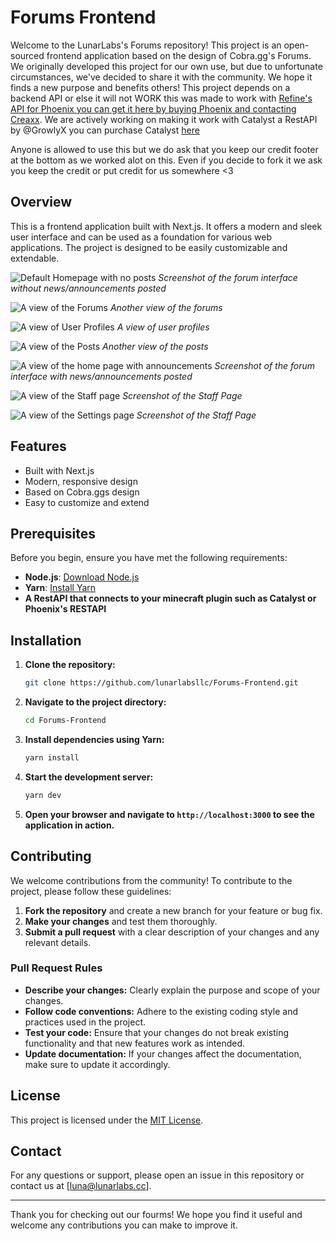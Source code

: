 # Forums Frontend

Welcome to the LunarLabs's Forums repository! This project is an open-sourced frontend application based on the design of Cobra.gg's Forums. We originally developed this project for our own use, but due to unfortunate circumstances, we've decided to share it with the community. We hope it finds a new purpose and benefits others! This project depends on a backend API or else it will not WORK this was made to work with [Refine's API for Phoenix you can get it here by buying Phoenix and contacting Creaxx](https://discord.gg/refine-development-888463667895623812). We are actively working on making it work with Catalyst a RestAPI by @GrowlyX you can purchase Catalyst [here](https://discord.gg/sPwTAkGqKx) 

Anyone is allowed to use this but we do ask that you keep our credit footer at the bottom as we worked alot on this. Even if you decide to fork it we ask you keep the credit or put credit for us somewhere <3

## Overview

This is a frontend application built with Next.js. It offers a modern and sleek user interface and can be used as a foundation for various web applications. The project is designed to be easily customizable and extendable.

![Default Homepage with no posts](imgs/image-1.png)
*Screenshot of the forum interface without news/announcements posted*

![A view of the Forums](imgs/image.png)
*Another view of the forums*

![A view of User Profiles](imgs/image-3.png)
*A view of user profiles*

![A view of the Posts](imgs/image-4.png)
*Another view of the posts*

![A view of the home page with announcements](imgs/image-5.png)
*Screenshot of the forum interface with news/announcements posted*

![A view of the Staff page](imgs/image-6.png)
*Screenshot of the Staff Page*

![A view of the Settings page](imgs/image-7.png)
*Screenshot of the Staff Page*

## Features

- Built with Next.js
- Modern, responsive design
- Based on Cobra.ggs design
- Easy to customize and extend

## Prerequisites

Before you begin, ensure you have met the following requirements:

- **Node.js**: [Download Node.js](https://nodejs.org/)
- **Yarn**: [Install Yarn](https://classic.yarnpkg.com/en/docs/install/)
- **A RestAPI that connects to your minecraft plugin such as Catalyst or Phoenix's RESTAPI**

## Installation

1. **Clone the repository:**

    ```bash
    git clone https://github.com/lunarlabsllc/Forums-Frontend.git
    ```

2. **Navigate to the project directory:**

    ```bash
    cd Forums-Frontend
    ```

3. **Install dependencies using Yarn:**

    ```bash
    yarn install
    ```

4. **Start the development server:**

    ```bash
    yarn dev
    ```

5. **Open your browser and navigate to `http://localhost:3000` to see the application in action.**

## Contributing

We welcome contributions from the community! To contribute to the project, please follow these guidelines:

1. **Fork the repository** and create a new branch for your feature or bug fix.
2. **Make your changes** and test them thoroughly.
3. **Submit a pull request** with a clear description of your changes and any relevant details.

### Pull Request Rules

- **Describe your changes:** Clearly explain the purpose and scope of your changes.
- **Follow code conventions:** Adhere to the existing coding style and practices used in the project.
- **Test your code:** Ensure that your changes do not break existing functionality and that new features work as intended.
- **Update documentation:** If your changes affect the documentation, make sure to update it accordingly.

## License

This project is licensed under the [MIT License](LICENSE).

## Contact

For any questions or support, please open an issue in this repository or contact us at [luna@lunarlabs.cc].

---

Thank you for checking out our fourms! We hope you find it useful and welcome any contributions you can make to improve it.
